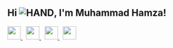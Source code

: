 ## Hi ![HAND](https://github.com/TheDudeThatCode/TheDudeThatCode/blob/master/Assets/Hi.gif), I'm Muhammad Hamza!

<!--
**Muhammad-Hamza69/Muhammad-Hamza69** is a ✨ _special_ ✨ repository because its `README.md` (this file) appears on your GitHub profile.

Here are some ideas to get you started:

- 🔭 I’m currently working on ...
- 🌱 I’m currently learning ...
- 👯 I’m looking to collaborate on ...
- 🤔 I’m looking for help with ...
- 💬 Ask me about ...
- 📫 How to reach me: ...
- 😄 Pronouns: ...
- ⚡ Fun fact: ...
-->

<a href="https://facebook.com/yourusername">
  <img src="https://cdn-icons-png.flaticon.com/512/733/733547.png" width="30" />
</a>
&nbsp;
<a href="mailto:yourname@gmail.com">
  <img src="https://cdn-icons-png.flaticon.com/512/732/732200.png" width="30" />
</a>
&nbsp;
<a href="https://linkedin.com/in/yourusername">
  <img src="https://cdn-icons-png.flaticon.com/512/174/174857.png" width="30" />
</a>
&nbsp;
<a href="https://medium.com/@yourusername">
  <img src="https://cdn-icons-png.flaticon.com/512/2111/2111505.png" width="30" />
</a>

